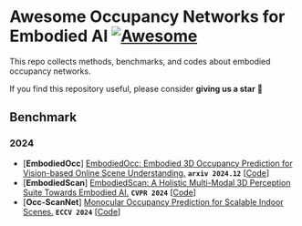 # Awesome Occupancy Networks for Embodied AI  [![Awesome](https://cdn.rawgit.com/sindresorhus/awesome/d7305f38d29fed78fa85652e3a63e154dd8e8829/media/badge.svg)](https://github.com/sindresorhus/awesome)
This repo collects methods, benchmarks, and codes about embodied occupancy networks.

If you find this repository useful, please consider  **giving us a star** 🌟

## Benchmark

### 2024
- [**EmbodiedOcc**] [EmbodiedOcc: Embodied 3D Occupancy Prediction for Vision-based Online Scene Understanding.](https://arxiv.org/pdf/2412.04380.pdf)  **`arxiv 2024.12`** [[Code](https://github.com/YkiWu/EmbodiedOcc)]
- [**EmbodiedScan**] [EmbodiedScan: A Holistic Multi-Modal 3D Perception Suite Towards Embodied AI.](https://arxiv.org/pdf/2312.16170.pdf)  **`CVPR 2024`** [[Code](https://github.com/OpenRobotLab/EmbodiedScan)]
- [**Occ-ScanNet**] [Monocular Occupancy Prediction for Scalable Indoor Scenes.](https://arxiv.org/pdf/2407.11730.pdf)  **`ECCV 2024`** [[Code](https://github.com/hongxiaoy/ISO)]
